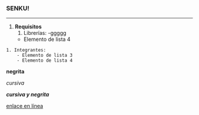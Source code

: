### SENKU!
---

1. **Requisitos**
    1. Librerías: 
        -ggggg
    - Elemento de lista 4

~~~
1. Integrantes:
    - Elemento de lista 3
    - Elemento de lista 4
~~~

**negrita**

*cursiva*

***cursiva y negrita***

[enlace en línea](http://www.youtube.com)
